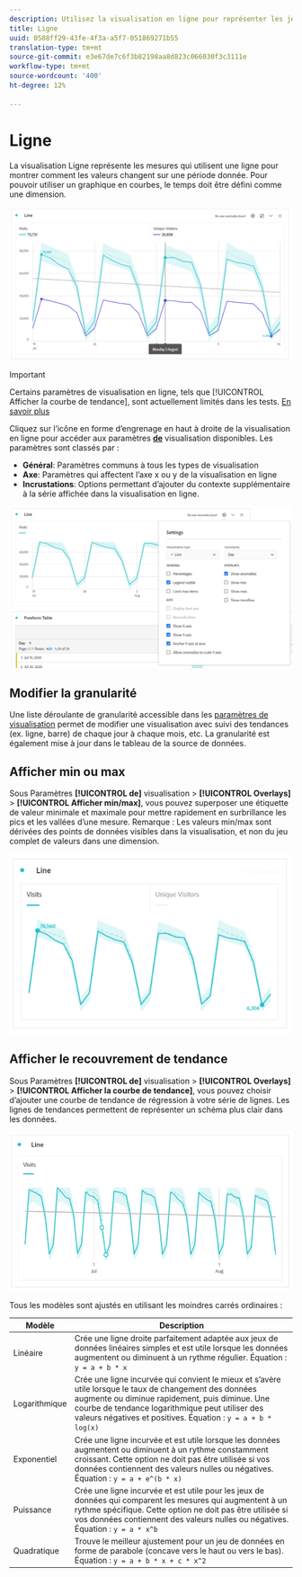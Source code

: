 ```yaml
---
description: Utilisez la visualisation en ligne pour représenter les jeux de données de tendances (temporels).
title: Ligne
uuid: 0508ff29-43fe-4f3a-a5f7-051869271b55
translation-type: tm+mt
source-git-commit: e3e67de7c6f3b82198aa8d823c066030f3c3111e
workflow-type: tm+mt
source-wordcount: '400'
ht-degree: 12%

---
```



# Ligne

La visualisation Ligne représente les mesures qui utilisent une ligne pour montrer comment les valeurs changent sur une période donnée. Pour pouvoir utiliser un graphique en courbes, le temps doit être défini comme une dimension.

![Visualisation en ligne](assets/line-viz.png)

>[!IMPORTANT]
>
>Certains paramètres de visualisation en ligne, tels que [!UICONTROL Afficher la courbe de tendance], sont actuellement limités dans les tests. [En savoir plus](/help/landing/an-releases.md)

Cliquez sur l’icône en forme d’engrenage en haut à droite de la visualisation en ligne pour accéder aux paramètres [**de**](freeform-analysis-visualizations.md) visualisation disponibles. Les paramètres sont classés par :

* **Général**: Paramètres communs à tous les types de visualisation
* **Axe**: Paramètres qui affectent l’axe x ou y de la visualisation en ligne
* **Incrustations**: Options permettant d’ajouter du contexte supplémentaire à la série affichée dans la visualisation en ligne.

![Paramètres de visualisation](assets/viz-settings-modal.png)

## Modifier la granularité

Une liste déroulante de granularité accessible dans les [paramètres de visualisation](freeform-analysis-visualizations.md) permet de modifier une visualisation avec suivi des tendances (ex. ligne, barre) de chaque jour à chaque mois, etc. La granularité est également mise à jour dans le tableau de la source de données.

## Afficher min ou max

Sous Paramètres **[!UICONTROL de]** visualisation > **[!UICONTROL Overlays]** > **[!UICONTROL Afficher min/max]**, vous pouvez superposer une étiquette de valeur minimale et maximale pour mettre rapidement en surbrillance les pics et les vallées d’une mesure. Remarque : Les valeurs min/max sont dérivées des points de données visibles dans la visualisation, et non du jeu complet de valeurs dans une dimension.

![Afficher min/max](assets/min-max-labels.png)

## Afficher le recouvrement de tendance

Sous Paramètres **[!UICONTROL de]** visualisation > **[!UICONTROL Overlays]** > **[!UICONTROL Afficher la courbe de tendance]**, vous pouvez choisir d’ajouter une courbe de tendance de régression à votre série de lignes. Les lignes de tendances permettent de représenter un schéma plus clair dans les données.

![Ligne de tendance linéaire](assets/show-linear-trendline.png)

Tous les modèles sont ajustés en utilisant les moindres carrés ordinaires :

| Modèle | Description |
| --- | --- |
| Linéaire | Crée une ligne droite parfaitement adaptée aux jeux de données linéaires simples et est utile lorsque les données augmentent ou diminuent à un rythme régulier. Équation : `y = a + b * x` |
| Logarithmique | Crée une ligne incurvée qui convient le mieux et s’avère utile lorsque le taux de changement des données augmente ou diminue rapidement, puis diminue. Une courbe de tendance logarithmique peut utiliser des valeurs négatives et positives. Équation : `y = a + b * log(x)` |
| Exponentiel | Crée une ligne incurvée et est utile lorsque les données augmentent ou diminuent à un rythme constamment croissant. Cette option ne doit pas être utilisée si vos données contiennent des valeurs nulles ou négatives. Équation : `y = a + e^(b * x)` |
| Puissance | Crée une ligne incurvée et est utile pour les jeux de données qui comparent les mesures qui augmentent à un rythme spécifique. Cette option ne doit pas être utilisée si vos données contiennent des valeurs nulles ou négatives. Équation : `y = a * x^b` |
| Quadratique | Trouve le meilleur ajustement pour un jeu de données en forme de parabole (concave vers le haut ou vers le bas). Équation : `y = a + b * x + c * x^2` |
